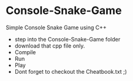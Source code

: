 # Console-Snake-Game

Simple Console Snake Game using C++

- step into the Console-Snake-Game  folder
- download that cpp file only. 
- Compile
- Run
- Play
- Dont forget to checkout the Cheatbook.txt ;)
